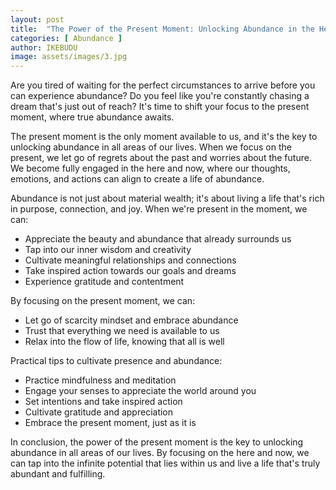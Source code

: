 ```yaml
---
layout: post
title:  "The Power of the Present Moment: Unlocking Abundance in the Here and Now"
categories: [ Abundance ]
author: IKEBUDU
image: assets/images/3.jpg
---
```


Are you tired of waiting for the perfect circumstances to arrive before you can experience abundance? Do you feel like you're constantly chasing a dream that's just out of reach? It's time to shift your focus to the present moment, where true abundance awaits.

The present moment is the only moment available to us, and it's the key to unlocking abundance in all areas of our lives. When we focus on the present, we let go of regrets about the past and worries about the future. We become fully engaged in the here and now, where our thoughts, emotions, and actions can align to create a life of abundance.

Abundance is not just about material wealth; it's about living a life that's rich in purpose, connection, and joy. When we're present in the moment, we can:

- Appreciate the beauty and abundance that already surrounds us
- Tap into our inner wisdom and creativity
- Cultivate meaningful relationships and connections
- Take inspired action towards our goals and dreams
- Experience gratitude and contentment

By focusing on the present moment, we can:

- Let go of scarcity mindset and embrace abundance
- Trust that everything we need is available to us
- Relax into the flow of life, knowing that all is well

Practical tips to cultivate presence and abundance:

- Practice mindfulness and meditation
- Engage your senses to appreciate the world around you
- Set intentions and take inspired action
- Cultivate gratitude and appreciation
- Embrace the present moment, just as it is

In conclusion, the power of the present moment is the key to unlocking abundance in all areas of our lives. By focusing on the here and now, we can tap into the infinite potential that lies within us and live a life that's truly abundant and fulfilling.